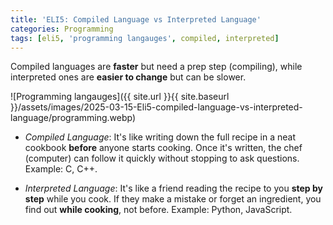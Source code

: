 ```yaml
---
title: 'ELI5: Compiled Language vs Interpreted Language'
categories: Programming
tags: [eli5, 'programming langauges', compiled, interpreted]
---
```

Compiled languages are **faster** but need a prep step (compiling), while interpreted ones are **easier to change** but can be slower.

![Programming langauges]({{ site.url }}{{ site.baseurl }}/assets/images/2025-03-15-Eli5-compiled-language-vs-interpreted-language/programming.webp)

- *Compiled Language*: It's like writing down the full recipe in a neat cookbook **before** anyone starts cooking. Once it's written, the chef (computer) can follow it quickly without stopping to ask questions. Example: C, C++.  

- *Interpreted Language*: It's like a friend reading the recipe to you **step by step** while you cook. If they make a mistake or forget an ingredient, you find out **while cooking**, not before. Example: Python, JavaScript.  
